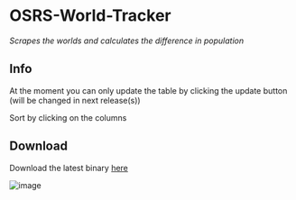 # OSRS-World-Tracker
*Scrapes the worlds and calculates the difference in population*

Info
-------------------------

At the moment you can only update the table by clicking the update button (will be changed in next release(s))

Sort by clicking on the columns

Download
-------------------------

Download the latest binary [here](https://github.com/RealAtix/OSRS-World-Tracker/releases)

![image](http://i.imgur.com/3wAi5JP.png)

